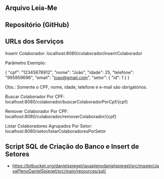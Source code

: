## Arquivo Leia-Me

## Repositório (GitHub)

## URLs dos Serviços

Inserir Colaborador: localhost:8080/colaborador/inserirColaborador

Parâmetro Exemplo: 

{
	"cpf": "12345678912",
	"nome": "João",
	"idade": 25,
	"telefone": "995959696",
	"email": "joao@gmail.com",
	"setor": {
		"id": 1
	}
}

Obs.: Somente o CPF, nome, idade, telefone e e-mail são obrigatórios.

Buscar Colaborador Por CPF: localhost:8080/colaborador/buscarColaboradorPorCpf/{cpf}

Remover Colaborador Por CPF: localhost:8080/colaborador/removerColaborador/{cpf}

Listar Colaboradores Agrupados Por Setor: localhost:8080/setor/listarColaboradoresPorSetor

## Script SQL de Criação do Banco e Insert de Setores

- https://bitbucket.org/danielspiegel/javaplenodanielspiegel/src/master/JavaPlenoDanielSpiegel/src/main/resources/sql/

